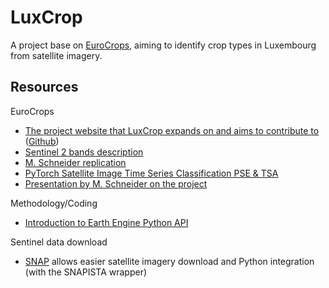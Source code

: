 # LuxCrop
A project base on [EuroCrops](https://www.eurocrops.tum.de/index.html), aiming to identify crop types in Luxembourg from satellite imagery.

## Resources

EuroCrops
- [The project website that LuxCrop expands on and aims to contribute to](https://www.eurocrops.tum.de/) ([Github](https://github.com/maja601/EuroCrops))
- [Sentinel 2 bands description](https://gisgeography.com/sentinel-2-bands-combinations/)
- [M. Schneider replication](https://github.com/maja601/RC2020-psetae)
- [PyTorch Satellite Image Time Series Classification PSE & TSA](https://github.com/VSainteuf/pytorch-psetae)
- [Presentation by M. Schneider on the project](https://eurogeographics.org/wp-content/uploads/2022/02/4.-EuroCrops_GeodataDiscoverability28042022-Maya-Schneider.pdf)

Methodology/Coding
- [Introduction to Earth Engine Python API](https://developers.google.com/earth-engine/tutorials/community/intro-to-python-api)

Sentinel data download
- [SNAP](https://step.esa.int/main/download/snap-download/) allows easier satellite imagery download and Python integration (with the SNAPISTA wrapper)
